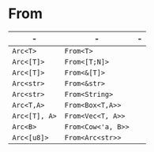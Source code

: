 # From



| -             | -                  | -    |
| ------------- | ------------------ | ---- |
| `Arc<T>`      | `From<T>`          |      |
| `Arc<[T]>`    | `From<[T;N]>`      |      |
| `Arc<[T]>`    | `From<&[T]>`       |      |
| `Arc<str>`    | `From<&str>`       |      |
| `Arc<str>`    | `From<String>`     |      |
| `Arc<T,A>`    | `From<Box<T,A>>`   |      |
| `Arc<[T], A>` | `From<Vec<T, A>>`  |      |
| `Arc<B>`      | `From<Cow<'a, B>>` |      |
| `Arc<[u8]>`   | `From<Arc<str>>`   |      |

